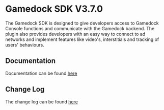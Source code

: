 <h1>Gamedock SDK V3.7.0</h1>

The Gamedock SDK is designed to give developers access to Gamedock Console functions and communicate with the Gamedock backend. The plugin also provides developers with an easy way to connect to ad networks and implement features like video's, interstitials and tracking of users' behaviours.

<h2>Documentation</h2>
Documentation can be found <a href="https://azerion.github.io/gamedock-sdk/#/">here</a>

<h2>Change Log</h2>
The change log can be found <a href="https://github.com/azerion/gamedock-sdk/blob/master/CHANGELOG.md">here</a>

